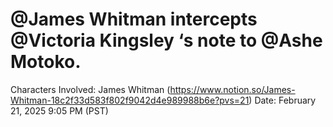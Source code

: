 # @James Whitman intercepts @Victoria Kingsley ‘s note to @Ashe Motoko.

Characters Involved: James Whitman (https://www.notion.so/James-Whitman-18c2f33d583f802f9042d4e989988b6e?pvs=21)
Date: February 21, 2025 9:05 PM (PST)
